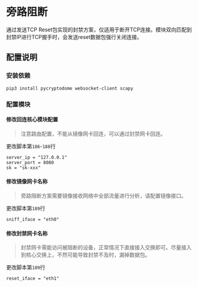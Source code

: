 # 旁路阻断

通过发送TCP Reset包实现的封禁方案，仅适用于断开TCP连接。模块双向匹配到封禁IP进行TCP握手时，会发送reset数据包强行关闭连接。

## 

## 配置说明

### 安装依赖

```
pip3 install pycryptodome websocket-client scapy
```

### 配置模块

#### 修改回连核心模块配置

> 注意路由配置，不能从镜像网卡回连，可以通过封禁网卡回连。

更改脚本第`186`-`188`行

```
server_ip = "127.0.0.1"
server_port = 8080
sk = "sk-xxx"
```

#### 修改镜像网卡名称

> 旁路阻断方案需要镜像接收网络中全部流量进行分析，请配置镜像接口。

更改脚本第`189`行

```
sniff_iface = "eth0"
```

#### 修改封禁网卡名称

> 封禁网卡需能访问被阻断的设备，正常情况下直接接入交换即可。尽量接入到核心交换上，不然可能导致封禁不及时，漏掉数据包。

更改脚本第`189`行

```
reset_iface = "eth1"
```

